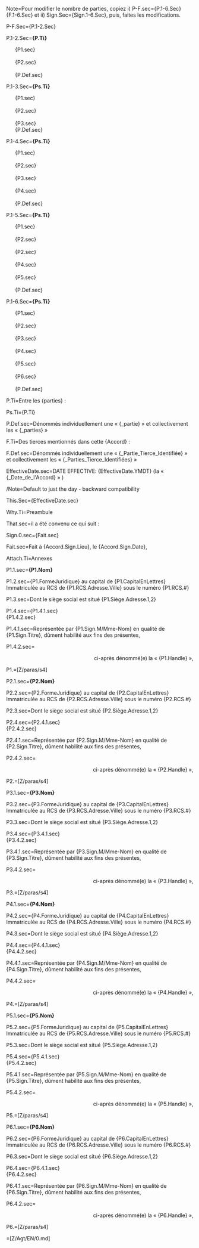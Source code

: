 Note=Pour modifier le nombre de parties, copiez  i) P-F.sec={P.1-6.Sec}<br>{F.1-6.Sec} et ii) Sign.Sec={Sign.1-6.Sec}, puis, faites les modifications.

P-F.Sec={P.1-2.Sec}

P.1-2.Sec=<b>{P.Ti}</b><br><ul type="none"><li>{P1.sec}<br><br></li><li>{P2.sec}<br><br></li><li>{P.Def.sec}</li></ul>

P.1-3.Sec=<b>{Ps.Ti}</b><br><ul type="none"><li>{P1.sec}<br><br></li><li>{P2.sec}<br><br></li><li>{P3.sec}</li><li>{P.Def.sec}</li></ul>

P.1-4.Sec=<b>{Ps.Ti}</b><br><ul type="none"><li>{P1.sec}<br><br></li><li>{P2.sec}<br><br></li><li>{P3.sec}<br><br></li><li>{P4.sec}<br><br></li><li>{P.Def.sec}</li></ul>

P.1-5.Sec=<b>{Ps.Ti}</b><br><ul type="none"><li>{P1.sec}<br><br></li><li>{P2.sec}<br><br></li><li>{P2.sec}<br><br></li><li>{P4.sec}<br><br></li><li>{P5.sec}<br><br></li><li>{P.Def.sec}</li></ul>

P.1-6.Sec=<b>{Ps.Ti}</b><br><ul type="none"><li>{P1.sec}<br><br></li><li>{P2.sec}<br><br></li><li>{P3.sec}<br><br></li><li>{P4.sec}<br><br></li><li>{P5.sec}<br><br></li><li>{P6.sec}<br><br></li><li>{P.Def.sec}</li></ul>

P.Ti=Entre les {parties} :

Ps.Ti={P.Ti}

P.Def.sec=Dénommés individuellement une « {_partie} » et collectivement  les « {_parties} »

F.Ti=Des tierces mentionnés dans cette {Accord} :

F.Def.sec=Dénommés individuellement une « {_Partie_Tierce_Identifiée} » et collectivement  les « {_Parties_Tierce_Identifiées} »

EffectiveDate.sec=DATE EFFECTIVE: {EffectiveDate.YMDT} (la « {_Date_de_l'Accord} » )

/Note=Default to just the day - backward compatibility

This.Sec={EffectiveDate.sec}

Why.Ti=Preambule 

That.sec=il a été convenu ce qui suit :

Sign.0.sec={Fait.sec}

Fait.sec=Fait à {Accord.Sign.Lieu}, le {Accord.Sign.Date},

Attach.Ti=Annexes

P1.1.sec=<b>{P1.Nom}</b>

P1.2.sec={P1.FormeJuridique} au capital de {P1.CapitalEnLettres}<br>Immatriculée au RCS de {P1.RCS.Adresse.Ville} sous le numéro {P1.RCS.#}

P1.3.sec=Dont le siège social est situé {P1.Siège.Adresse.1,2}

P1.4.sec={P1.4.1.sec}<br>{P1.4.2.sec}

P1.4.1.sec=Représentée par {P1.Sign.M/Mme-Nom} en qualité de {P1.Sign.Titre}, dûment habilité aux fins des présentes,

P1.4.2.sec=<div align="right">ci-après dénommé(e) la « {P1.Handle} »,</div>

P1.=[Z/paras/s4]  


P2.1.sec=<b>{P2.Nom}</b>

P2.2.sec={P2.FormeJuridique} au capital de {P2.CapitalEnLettres}<br>Immatriculée au RCS de {P2.RCS.Adresse.Ville} sous le numéro {P2.RCS.#}

P2.3.sec=Dont le siège social est situé {P2.Siège.Adresse.1,2}

P2.4.sec={P2.4.1.sec}<br>{P2.4.2.sec}

P2.4.1.sec=Représentée par {P2.Sign.M/Mme-Nom} en qualité de {P2.Sign.Titre}, dûment habilité aux fins des présentes,

P2.4.2.sec=<div align="right">ci-après dénommé(e) la « {P2.Handle} »,</div>

P2.=[Z/paras/s4]  



P3.1.sec=<b>{P3.Nom}</b>

P3.2.sec={P3.FormeJuridique} au capital de {P3.CapitalEnLettres}<br>Immatriculée au RCS de {P3.RCS.Adresse.Ville} sous le numéro {P3.RCS.#}

P3.3.sec=Dont le siège social est situé {P3.Siège.Adresse.1,2}

P3.4.sec={P3.4.1.sec}<br>{P3.4.2.sec}

P3.4.1.sec=Représentée par {P3.Sign.M/Mme-Nom} en qualité de {P3.Sign.Titre}, dûment habilité aux fins des présentes,

P3.4.2.sec=<div align="right">ci-après dénommé(e) la « {P3.Handle} »,</div>

P3.=[Z/paras/s4]  



P4.1.sec=<b>{P4.Nom}</b>

P4.2.sec={P4.FormeJuridique} au capital de {P4.CapitalEnLettres}<br>Immatriculée au RCS de {P4.RCS.Adresse.Ville} sous le numéro {P4.RCS.#}

P4.3.sec=Dont le siège social est situé {P4.Siège.Adresse.1,2}

P4.4.sec={P4.4.1.sec}<br>{P4.4.2.sec}

P4.4.1.sec=Représentée par {P4.Sign.M/Mme-Nom} en qualité de {P4.Sign.Titre}, dûment habilité aux fins des présentes,

P4.4.2.sec=<div align="right">ci-après dénommé(e) la « {P4.Handle} »,</div>

P4.=[Z/paras/s4]  



P5.1.sec=<b>{P5.Nom}</b>

P5.2.sec={P5.FormeJuridique} au capital de {P5.CapitalEnLettres}<br>Immatriculée au RCS de {P5.RCS.Adresse.Ville} sous le numéro {P5.RCS.#}

P5.3.sec=Dont le siège social est situé {P5.Siège.Adresse.1,2}

P5.4.sec={P5.4.1.sec}<br>{P5.4.2.sec}

P5.4.1.sec=Représentée par {P5.Sign.M/Mme-Nom} en qualité de {P5.Sign.Titre}, dûment habilité aux fins des présentes,

P5.4.2.sec=<div align="right">ci-après dénommé(e) la « {P5.Handle} »,</div>

P5.=[Z/paras/s4]  



P6.1.sec=<b>{P6.Nom}</b>

P6.2.sec={P6.FormeJuridique} au capital de {P6.CapitalEnLettres}<br>Immatriculée au RCS de {P6.RCS.Adresse.Ville} sous le numéro {P6.RCS.#}

P6.3.sec=Dont le siège social est situé {P6.Siège.Adresse.1,2}

P6.4.sec={P6.4.1.sec}<br>{P6.4.2.sec}

P6.4.1.sec=Représentée par {P6.Sign.M/Mme-Nom} en qualité de {P6.Sign.Titre}, dûment habilité aux fins des présentes,

P6.4.2.sec=<div align="right">ci-après dénommé(e) la « {P6.Handle} »,</div>

P6.=[Z/paras/s4]

=[Z/Agt/EN/0.md]